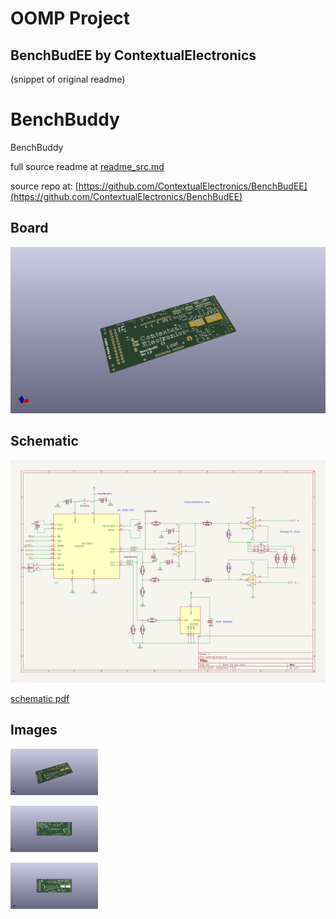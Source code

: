 # OOMP Project  
## BenchBudEE  by ContextualElectronics  
  
(snippet of original readme)  
  
BenchBuddy  
==========  
  
BenchBuddy  
  
  full source readme at [readme_src.md](readme_src.md)  
  
source repo at: [https://github.com/ContextualElectronics/BenchBudEE](https://github.com/ContextualElectronics/BenchBudEE)  
## Board  
  
[![working_3d.png](working_3d_600.png)](working_3d.png)  
## Schematic  
  
[![working_schematic.png](working_schematic_600.png)](working_schematic.png)  
  
[schematic pdf](working_schematic.pdf)  
## Images  
  
[![working_3d.png](working_3d_140.png)](working_3d.png)  
  
[![working_3d_back.png](working_3d_back_140.png)](working_3d_back.png)  
  
[![working_3d_front.png](working_3d_front_140.png)](working_3d_front.png)  
